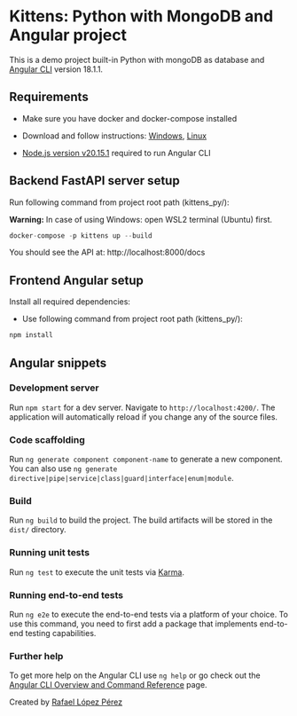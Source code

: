 # Kittens: Python with MongoDB and Angular project

This is a demo project built-in Python with mongoDB as database and [Angular CLI](https://github.com/angular/angular-cli) version 18.1.1.

## Requirements

- Make sure you have docker and docker-compose installed

- Download and follow instructions: [Windows](https://docs.docker.com/desktop/install/windows-install/), [Linux](https://docs.docker.com/compose/install/linux/)

- [Node.js version v20.15.1](https://nodejs.org/en) required to run Angular CLI

## Backend FastAPI server setup

Run following command from project root path (kittens_py/): 

**Warning:** In case of using Windows: open WSL2 terminal (Ubuntu) first.

```python	
docker-compose -p kittens up --build
```	

You should see the API at: http://localhost:8000/docs

## Frontend Angular setup

Install all required dependencies:

  - Use following command from project root path (kittens_py/):

```node.js
npm install
```

## Angular snippets

### Development server

Run `npm start` for a dev server. Navigate to `http://localhost:4200/`. The application will automatically reload if you change any of the source files.

### Code scaffolding

Run `ng generate component component-name` to generate a new component. You can also use `ng generate directive|pipe|service|class|guard|interface|enum|module`.

### Build

Run `ng build` to build the project. The build artifacts will be stored in the `dist/` directory.

### Running unit tests

Run `ng test` to execute the unit tests via [Karma](https://karma-runner.github.io).

### Running end-to-end tests

Run `ng e2e` to execute the end-to-end tests via a platform of your choice. To use this command, you need to first add a package that implements end-to-end testing capabilities.

### Further help

To get more help on the Angular CLI use `ng help` or go check out the [Angular CLI Overview and Command Reference](https://angular.dev/tools/cli) page.



Created by [Rafael López Pérez](https://github.com/rlp1990)
